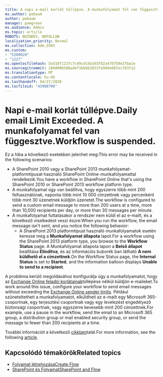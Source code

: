 ```yaml
---
title: A napi e-mail korlát túllépve. A munkafolyamat fel van függesztve.
ms.author: pebaum
author: pebaum
manager: pamgreen
ms.audience: Admin
ms.topic: article
ROBOTS: NOINDEX, NOFOLLOW
localization_priority: Normal
ms.collection: Adm_O365
ms.custom:
- "5200020"
- "1227"
ms.openlocfilehash: 5a510f1137c7c49cd1de3d3fd2a470759e37ba1e
ms.sourcegitcommit: 286000b588adef1bbbb28337a9d9e087ec783fa2
ms.translationtype: MT
ms.contentlocale: hu-HU
ms.lasthandoff: 04/27/2020
ms.locfileid: "43908706"
---
```

# <a name="daily-email-limit-exceeded-workflow-is-suspended"></a><span data-ttu-id="15ec1-103">Napi e-mail korlát túllépve.</span><span class="sxs-lookup"><span data-stu-id="15ec1-103">Daily email Limit Exceeded.</span></span> <span data-ttu-id="15ec1-104">A munkafolyamat fel van függesztve.</span><span class="sxs-lookup"><span data-stu-id="15ec1-104">Workflow is suspended.</span></span>

<span data-ttu-id="15ec1-105">Ez a hiba a következő esetekben jelenhet meg:</span><span class="sxs-lookup"><span data-stu-id="15ec1-105">This error may be received in the following scenarios:</span></span>

- <span data-ttu-id="15ec1-106">A SharePoint 2010 vagy a SharePoint 2013 munkafolyamat-platformtípusát használó SharePoint Online-munkafolyamattal rendelkezik.</span><span class="sxs-lookup"><span data-stu-id="15ec1-106">You have a workflow in SharePoint Online that's using the SharePoint 2010 or SharePoint 2013 workflow platform type.</span></span>
- <span data-ttu-id="15ec1-107">A munkafolyamat úgy van beállítva, hogy egyszerre több mint 200 felhasználónak, naponta több mint 10 000 címzettnek vagy percenként több mint 30 üzenetnek küldjön üzenetet.</span><span class="sxs-lookup"><span data-stu-id="15ec1-107">The workflow is configured to send a custom email message to more than 200 users at a time, more than 10,000 recipients per day, or more than 30 messages per minute.</span></span>
- <span data-ttu-id="15ec1-108">A munkafolyamat futtatásakor a rendszer nem küldi el az e-mailt, és a következő viselkedést veszi észre:</span><span class="sxs-lookup"><span data-stu-id="15ec1-108">When you run the workflow, the email message isn't sent, and you notice the following behavior:</span></span>
    - <span data-ttu-id="15ec1-109">A SharePoint 2013 platformtípust használó munkafolyamatok esetén keresse meg a **Munkafolyamat állapota** lapot.</span><span class="sxs-lookup"><span data-stu-id="15ec1-109">For a workflow using the SharePoint 2013 platform type, you browse to the **Workflow Status** page.</span></span> <span data-ttu-id="15ec1-110">A Munkafolyamat állapota lapon a **Belső állapot** beállítása **Elindítva**, és az információs buborék ban látható **A nem küldhető el a címzettnek**.</span><span class="sxs-lookup"><span data-stu-id="15ec1-110">On the Workflow Status page, the **Internal Status** is set to **Started**, and the information balloon displays **Unable to send to a recipient**.</span></span>

<span data-ttu-id="15ec1-111">A probléma kerülő megoldásához konfigurálja úgy a munkafolyamatot, hogy az [Exchange Online feladói korlátainak](https://docs.microsoft.com/office365/servicedescriptions/exchange-online-service-description/exchange-online-limits#recipientlimits)túllépése nélkül küldjön e-maileket.</span><span class="sxs-lookup"><span data-stu-id="15ec1-111">To work around this issue, configure your workflow to send email messages without exceeding the [Exchange Online sender limits](https://docs.microsoft.com/office365/servicedescriptions/exchange-online-service-description/exchange-online-limits#recipientlimits).</span></span> <span data-ttu-id="15ec1-112">Például szüneteltetheti a munkafolyamatot, elküldheti az e-mailt egy Microsoft 365-csoportnak, egy terjesztési csoportnak vagy egy levelezést engedélyező biztonsági csoportnak, vagy egyszerre kevesebb mint 200 címzettnek.</span><span class="sxs-lookup"><span data-stu-id="15ec1-112">For example, use a pause in the workflow, send the email to an Microsoft 365 group, a distribution group or mail enabled security group, or send the message to fewer than 200 recipients at a time.</span></span>


<span data-ttu-id="15ec1-113">További információt a következő [cikkben](https://support.microsoft.com/help/3150442/daily-email-limit-has-exceeded-and-your-workflow-has-been-suspended-or)talál.</span><span class="sxs-lookup"><span data-stu-id="15ec1-113">For more information, see the following [article](https://support.microsoft.com/help/3150442/daily-email-limit-has-exceeded-and-your-workflow-has-been-suspended-or).</span></span>

## <a name="related-topics"></a><span data-ttu-id="15ec1-114">Kapcsolódó témakörök</span><span class="sxs-lookup"><span data-stu-id="15ec1-114">Related topics</span></span>
- [<span data-ttu-id="15ec1-115">Folyamat létrehozása</span><span class="sxs-lookup"><span data-stu-id="15ec1-115">Create Flow</span></span>](https://support.office.com/article/Create-a-flow-for-a-list-or-library-in-SharePoint-Online-or-OneDrive-for-Business-a9c3e03b-0654-46af-a254-20252e580d01) 
- [<span data-ttu-id="15ec1-116">SharePoint és Folyamat</span><span class="sxs-lookup"><span data-stu-id="15ec1-116">SharePoint and Flow</span></span>](https://flow.microsoft.com/blog/sharepoint-and-flow/) 